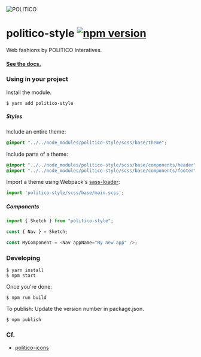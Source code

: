 ![POLITICO](https://rawgithub.com/The-Politico/src/master/images/logo/badge.png)

# politico-style [![npm version](https://badge.fury.io/js/politico-style.svg)](https://badge.fury.io/js/politico-style)

Web fashions by POLITICO Interatives.

#### [See the docs.](https://the-politico.github.io/politico-style/)

### Using in your project

Install the module.

```
$ yarn add politico-style
```

##### Styles

Include an entire theme:

```scss
@import "../../node_modules/politico-style/scss/base/theme";
```

Include parts of a theme:

```scss
@import "../../node_modules/politico-style/scss/base/components/header";
@import "../../node_modules/politico-style/scss/base/components/footer";
```

Import a theme using Webpack's [sass-loader](https://github.com/webpack-contrib/sass-loader):

```JavaScript
import 'politico-style/scss/base/main.scss';
```

##### Components

```javascript
import { Sketch } from "politico-style";

const { Nav } = Sketch;

const MyComponent = <Nav appName="My new app" />;
```

### Developing

```
$ yarn install
$ npm start
```

Once you're done:

```
$ npm run build
```

To publish:
Update the version number in package.json.

```
$ npm publish
```

### Cf.

- [politico-icons](https://github.com/The-Politico/politico-icons)
